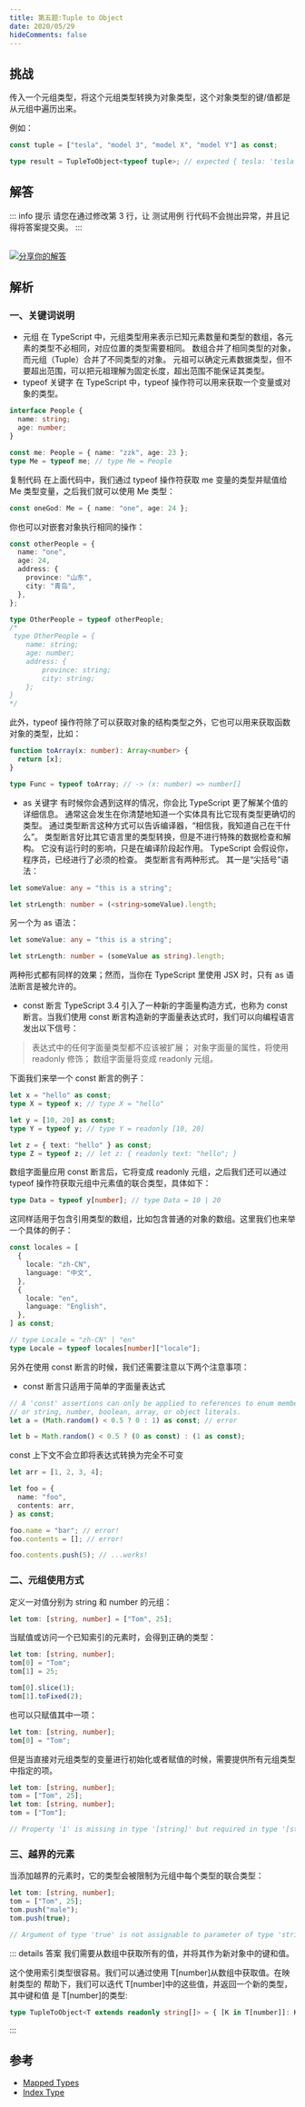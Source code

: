 ```yaml
---
title: 第五题:Tuple to Object
date: 2020/05/29
hideComments: false
---
```


## 挑战

传入一个元组类型，将这个元组类型转换为对象类型，这个对象类型的键/值都是从元组中遍历出来。

例如：

```ts
const tuple = ["tesla", "model 3", "model X", "model Y"] as const;

type result = TupleToObject<typeof tuple>; // expected { tesla: 'tesla', 'model 3': 'model 3', 'model X': 'model X', 'model Y': 'model Y'}
```

## 解答

::: info 提示
请您在通过修改第 3 行，让 测试用例 行代码不会抛出异常，并且记得将答案提交奥。
:::

<CodeBox surl="https://stackblitz.com/edit/typescript-wgcecz?embed=1&file=1.5.Tuple-to-Object.ts&hideExplorer=1&hideNavigation=1&theme=dark&view=editor" />

<!--info-footer-start--><br> <a href="https://github.com/paiDaXing-web/You-Don-t-Know-TS/issues/new?assignees=paiDaXing-web&labels=answer&template=1-5-%E5%AE%9E%E7%8E%B0Tuple+to+Object.md&title=1-5-%E5%AE%9E%E7%8E%B0Tuple+to+Object" target="_blank"><img src="https://6d78-mxm1923893223-ulteh-1302287111.tcb.qcloud.la/-%E5%88%86%E4%BA%AB%E4%BD%A0%E7%9A%84%E8%A7%A3%E7%AD%94-teal.svg?sign=8bb2a2a3bd2b1cc8f86bfd919d53197e&t=1668143704" alt="分享你的解答"/></a>  <!--info-footer-end-->

## 解析

### 一、关键词说明

- 元组
  在 TypeScript 中，元组类型用来表示已知元素数量和类型的数组，各元素的类型不必相同，对应位置的类型需要相同。
  数组合并了相同类型的对象，而元组（Tuple）合并了不同类型的对象。
  元祖可以确定元素数据类型，但不要超出范围，可以把元祖理解为固定长度，超出范围不能保证其类型。
- typeof 关键字
  在 TypeScript 中，typeof 操作符可以用来获取一个变量或对象的类型。

```ts
interface People {
  name: string;
  age: number;
}

const me: People = { name: "zzk", age: 23 };
type Me = typeof me; // type Me = People
```

复制代码
在上面代码中，我们通过 typeof 操作符获取 me 变量的类型并赋值给 Me 类型变量，之后我们就可以使用 Me 类型：

```ts
const oneGod: Me = { name: "one", age: 24 };
```

你也可以对嵌套对象执行相同的操作：

```ts
const otherPeople = {
  name: "one",
  age: 24,
  address: {
    province: "山东",
    city: "青岛",
  },
};

type OtherPeople = typeof otherPeople;
/*
 type OtherPeople = {
    name: string;
    age: number;
    address: {
        province: string;
        city: string;
    };
}
*/
```

此外，typeof 操作符除了可以获取对象的结构类型之外，它也可以用来获取函数对象的类型，比如：

```ts
function toArray(x: number): Array<number> {
  return [x];
}

type Func = typeof toArray; // -> (x: number) => number[]
```

- as 关键字
  有时候你会遇到这样的情况，你会比 TypeScript 更了解某个值的详细信息。 通常这会发生在你清楚地知道一个实体具有比它现有类型更确切的类型。
  通过类型断言这种方式可以告诉编译器，“相信我，我知道自己在干什么”。 类型断言好比其它语言里的类型转换，但是不进行特殊的数据检查和解构。 它没有运行时的影响，只是在编译阶段起作用。 TypeScript 会假设你，程序员，已经进行了必须的检查。
  类型断言有两种形式。 其一是“尖括号”语法：

```ts
let someValue: any = "this is a string";

let strLength: number = (<string>someValue).length;
```

另一个为 as 语法：

```ts
let someValue: any = "this is a string";

let strLength: number = (someValue as string).length;
```

两种形式都有同样的效果；然而，当你在 TypeScript 里使用 JSX 时，只有 as 语法断言是被允许的。

- const 断言
  TypeScript 3.4 引入了一种新的字面量构造方式，也称为 const 断言。当我们使用 const 断言构造新的字面量表达式时，我们可以向编程语言发出以下信号：

> 表达式中的任何字面量类型都不应该被扩展；
> 对象字面量的属性，将使用 readonly 修饰；
> 数组字面量将变成 readonly 元组。

下面我们来举一个 const 断言的例子：

```ts
let x = "hello" as const;
type X = typeof x; // type X = "hello"

let y = [10, 20] as const;
type Y = typeof y; // type Y = readonly [10, 20]

let z = { text: "hello" } as const;
type Z = typeof z; // let z: { readonly text: "hello"; }
```

数组字面量应用 const 断言后，它将变成 readonly 元组，之后我们还可以通过 typeof 操作符获取元组中元素值的联合类型，具体如下：

```ts
type Data = typeof y[number]; // type Data = 10 | 20
```

这同样适用于包含引用类型的数组，比如包含普通的对象的数组。这里我们也来举一个具体的例子：

```ts
const locales = [
  {
    locale: "zh-CN",
    language: "中文",
  },
  {
    locale: "en",
    language: "English",
  },
] as const;

// type Locale = "zh-CN" | "en"
type Locale = typeof locales[number]["locale"];
```

另外在使用 const 断言的时候，我们还需要注意以下两个注意事项：

- const 断言只适用于简单的字面量表达式

```ts
// A 'const' assertions can only be applied to references to enum members,
// or string, number, boolean, array, or object literals.
let a = (Math.random() < 0.5 ? 0 : 1) as const; // error

let b = Math.random() < 0.5 ? (0 as const) : (1 as const);
```

const 上下文不会立即将表达式转换为完全不可变

```ts
let arr = [1, 2, 3, 4];

let foo = {
  name: "foo",
  contents: arr,
} as const;

foo.name = "bar"; // error!
foo.contents = []; // error!

foo.contents.push(5); // ...works!
```

### 二、元组使用方式

定义一对值分别为 string 和 number 的元组：

```ts
let tom: [string, number] = ["Tom", 25];
```

当赋值或访问一个已知索引的元素时，会得到正确的类型：

```ts
let tom: [string, number];
tom[0] = "Tom";
tom[1] = 25;

tom[0].slice(1);
tom[1].toFixed(2);
```

也可以只赋值其中一项：

```ts
let tom: [string, number];
tom[0] = "Tom";
```

但是当直接对元组类型的变量进行初始化或者赋值的时候，需要提供所有元组类型中指定的项。

```ts
let tom: [string, number];
tom = ["Tom", 25];
let tom: [string, number];
tom = ["Tom"];

// Property '1' is missing in type '[string]' but required in type '[string, number]'.
```

### 三、越界的元素

当添加越界的元素时，它的类型会被限制为元组中每个类型的联合类型：

```ts
let tom: [string, number];
tom = ["Tom", 25];
tom.push("male");
tom.push(true);

// Argument of type 'true' is not assignable to parameter of type 'string | number'.
```

::: details 答案
我们需要从数组中获取所有的值，并将其作为新对象中的键和值。

这个使用索引类型很容易。我们可以通过使用 T[number]从数组中获取值。在映射类型的 帮助下，我们可以迭代 T[number]中的这些值，并返回一个新的类型，其中键和值 是 T[number]的类型:

```typescript
type TupleToObject<T extends readonly string[]> = { [K in T[number]]: K };
```

:::

## 参考

- [Mapped Types](https://www.typescriptlang.org/docs/handbook/2/mapped-types.html)
- [Index Type](https://www.typescriptlang.org/docs/handbook/2/indexed-access-types.html)